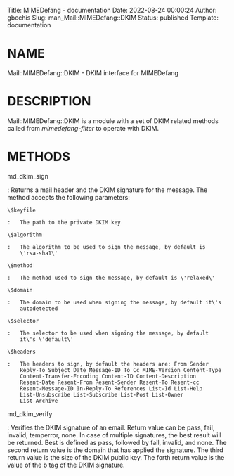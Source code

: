 Title: MIMEDefang - documentation
Date: 2022-08-24 00:00:24
Author: gbechis
Slug: man_Mail::MIMEDefang::DKIM
Status: published
Template: documentation

# NAME

Mail::MIMEDefang::DKIM - DKIM interface for MIMEDefang

# DESCRIPTION

Mail::MIMEDefang::DKIM is a module with a set of DKIM related methods
called from *mimedefang-filter* to operate with DKIM.

# METHODS

md_dkim_sign

:   Returns a mail header and the DKIM signature for the message. The
    method accepts the following parameters:

    \$keyfile

    :   The path to the private DKIM key

    \$algorithm

    :   The algorithm to be used to sign the message, by default is
        \'rsa-sha1\'

    \$method

    :   The method used to sign the message, by default is \'relaxed\'

    \$domain

    :   The domain to be used when signing the message, by default it\'s
        autodetected

    \$selector

    :   The selector to be used when signing the message, by default
        it\'s \'default\'

    \$headers

    :   The headers to sign, by default the headers are: From Sender
        Reply-To Subject Date Message-ID To Cc MIME-Version Content-Type
        Content-Transfer-Encoding Content-ID Content-Description
        Resent-Date Resent-From Resent-Sender Resent-To Resent-cc
        Resent-Message-ID In-Reply-To References List-Id List-Help
        List-Unsubscribe List-Subscribe List-Post List-Owner
        List-Archive

md_dkim_verify

:   Verifies the DKIM signature of an email. Return value can be pass,
    fail, invalid, temperror, none. In case of multiple signatures, the
    best result will be returned. Best is defined as pass, followed by
    fail, invalid, and none. The second return value is the domain that
    has applied the signature. The third return value is the size of the
    DKIM public key. The forth return value is the value of the b tag of
    the DKIM signature.

